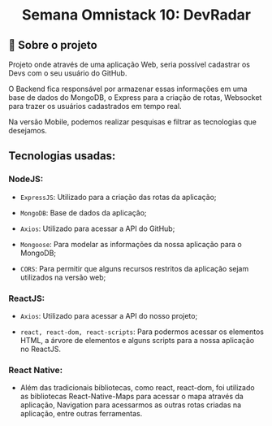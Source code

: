 <h1 align="center">
  Semana Omnistack 10: DevRadar
</h1>

## :rocket: Sobre o projeto

Projeto onde através de uma aplicação Web, seria possível cadastrar os Devs com o seu usuário do GitHub. 

O Backend fica responsável por armazenar essas informações em uma base de dados do MongoDB, o Express para a criação de rotas, Websocket para trazer os usuários cadastrados em tempo real.

Na versão Mobile, podemos realizar pesquisas e filtrar as tecnologias que desejamos.

## Tecnologias usadas:

### NodeJS:

- `ExpressJS`: Utilizado para a criação das rotas da aplicação;

- `MongoDB`: Base de dados da aplicação;

- `Axios`: Utilizado para acessar a API do GitHub;

- `Mongoose`: Para modelar as informações da nossa aplicação para o MongoDB;

- `CORS`: Para permitir que alguns recursos restritos da aplicação sejam utilizados na versão web;

### ReactJS:

- `Axios`: Utilizado para acessar a API do nosso projeto;

- `react, react-dom, react-scripts`: Para podermos acessar os elementos HTML, a árvore de elementos e alguns scripts para a nossa aplicação no ReactJS.

### React Native:

- Além das tradicionais bibliotecas, como react, react-dom, foi utilizado as bibliotecas React-Native-Maps para acessar o mapa através da aplicação, Navigation para acessarmos as outras rotas criadas na aplicação, entre outras ferramentas.
